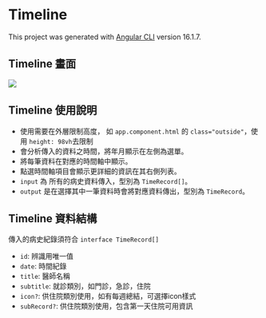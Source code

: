 # Timeline

This project was generated with [Angular CLI](https://github.com/angular/angular-cli) version 16.1.7.

## Timeline 畫面

![](./app/src/assets/timeline.gif)

## Timeline 使用說明

- 使用需要在外層限制高度， 如 `app.component.html` 的 `class="outside"`，使用 `height: 98vh`去限制
- 會分析傳入的資料之時間，將年月顯示在左側為選單。
- 將每筆資料在對應的時間軸中顯示。
- 點選時間軸項目會顯示更詳細的資訊在其右側列表。
- `input` 為 所有的病史資料傳入，型別為 `TimeRecord[]`。
- `output` 是在選擇其中一筆資料時會將對應資料傳出，型別為 `TimeRecord`。

## Timeline 資料結構

傳入的病史紀錄須符合 `interface TimeRecord[]`
- `id`: 辨識用唯一值
- `date`: 時間紀錄
- `title`: 醫師名稱
- `subtitle`: 就診類別，如門診，急診，住院
- `icon?`: 供住院類別使用，如有每週總結，可選擇icon樣式
- `subRecord?`: 供住院類別使用，包含第一天住院可用資訊
